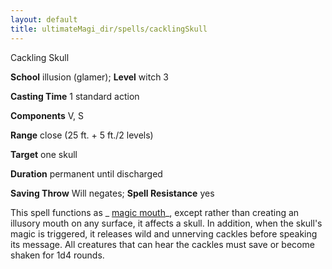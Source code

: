 ```yaml
---
layout: default
title: ultimateMagi_dir/spells/cacklingSkull
---
```

Cackling Skull

**School** illusion (glamer); **Level** witch 3

**Casting Time** 1 standard action

**Components** V, S

**Range** close (25 ft. + 5 ft./2 levels)

**Target** one skull

**Duration** permanent until discharged

**Saving Throw** Will negates; **Spell Resistance** yes

This spell functions as _ [magic mouth](spell_dir/magicMouth#_magic-mouth)_, except rather than creating an illusory mouth on any surface, it affects a skull. In addition, when the skull's magic is triggered, it releases wild and unnerving cackles before speaking its message. All creatures that can hear the cackles must save or become shaken for 1d4 rounds.

